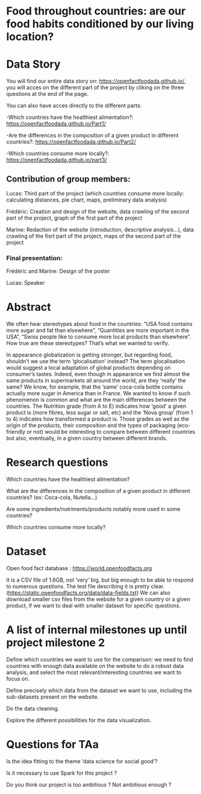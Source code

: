 # Food throughout countries: are our food habits conditioned by our living location?

# Data Story
You will find our entire data story on: https://openfactfoodada.github.io/, you will acces on the different part of the project by cliking on the three questions at the end of the page.

You can also have acces directly to the different parts:

-Which countries have the healthiest alimentation?:
https://openfactfoodada.github.io/Part1/

-Are the differences in the composition of a given product in different countries?:
https://openfactfoodada.github.io/Part2/

-Which countries consume more locally?:
https://openfactfoodada.github.io/part3/

## Contribution of group members:

Lucas: Third part of the project (which countries consume more locally: calculating distances, pie chart, maps, preliminary data analysis)

Frédéric: Creation and design of the website, data crawling of the second part of the project, graph of the first part of the project

Marine: Redaction of the website (introduction, descriptive analysis...), data crawling of the fisrt part of the project, maps of the second part of the project

### Final presentation:

Frédéric and Marine: Design of the poster

Lucas: Speaker

# Abstract
We often hear stereotypes about food in the countries: “USA food contains more sugar and fat than elsewhere”, “Quantities are more important in the USA”, “Swiss people like to consume more local products than elsewhere”. How true are these stereotypes? That’s what we wanted to verify.

In appearance globalization is getting stronger, but regarding food, shouldn’t we use the term ‘glocalisation’ instead? The term glocalisation would suggest a local adaptation of global products depending on consumer’s tastes. Indeed, even though in appearance we find almost the same products in supermarkets all around the world, are they ‘really’ the same? We know, for example, that the ‘same’ coca-cola bottle contains actually more sugar in America than in France. We wanted to know if such phenomenon is common and what are the main differences between the countries. 
The Nutrition grade (from A to E) indicates how ‘good’ a given product is (more fibres, less sugar or salt, etc) and the ‘Nova group’ (from 1 to 4) indicates how transformed a product is. Those grades as well as the origin of the products, their composition and the types of packaging (eco-friendly or not) would be interesting to compare between different countries but also, eventually, in a given country between different brands.


# Research questions
Which countries have the healthiest alimentation?

What are the differences in the composition of a given product in different countries? (ex: Coca-cola, Nutella…)

Are some ingredients/nutriments/products notably more used in some countries?

Which countries consume more locally?


# Dataset
Open food fact database : https://world.openfoodfacts.org

It is a CSV file of 1.6GB, not ‘very’ big, but big enough to be able to respond to numerous questions.
The test file describing it is pretty clear. (https://static.openfoodfacts.org/data/data-fields.txt)
We can also download smaller csv files from the website for a given country or a given product, if we want to deal with smaller dataset for specific questions.

# A list of internal milestones up until project milestone 2
Define which countries we want to use for the comparison: we need to find countries with enough data available on the website to do a robust data analysis, and select the most relevant/interesting countries we want to focus on.

Define precisely which data from the dataset we want to use, including the sub-datasets present on the website.

Do the data cleaning.

Explore the different possibilities for the data visualization.

# Questions for TAa
Is the idea fitting to the theme ‘data science for social good’?

Is it necessary to use Spark for this project ?

Do you think our project is too ambitious ? Not ambitious enough ?
